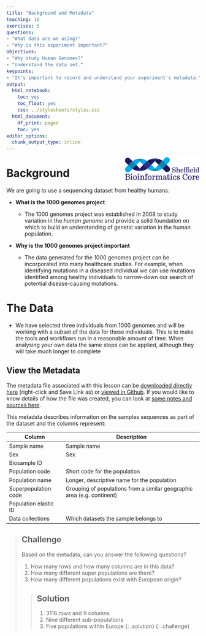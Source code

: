 ```yaml
---
title: "Background and Metadata"
teaching: 10
exercises: 5
questions:
- "What data are we using?"
- "Why is this experiment important?"
objectives:
- "Why study Human Genomes?"
- "Understand the data set."
keypoints:
- "It's important to record and understand your experiment's metadata."
output:
  html_notebook:
    toc: yes
    toc_float: yes
    css: ../stylesheets/styles.css
  html_document:
    df_print: paged
    toc: yes
editor_options:
  chunk_output_type: inline
---
```

<img src="../img/logo-sm.png" align=right>


# Background

We are going to use a sequencing dataset from healthy humans. 

 - **What is the 1000 genomes project**
    - The 1000 genomes project was established in 2008 to study variation in the *human genome* and provide a solid foundation on which to build an understanding of genetic variation in the human population.
    

 - **Why is the 1000 genomes project important**
    - The data generated for the 1000 genomes project can be incorporated into many healthcare studies. For example, when identifying mutations in a diseased individual we can use mutations identified among healthy individuals to narrow-down our search of potential disease-causing mutations.
    
# The Data

 - We have selected three individuals from 1000 genomes and will be working with a subset of the data for these individuals. This is to make the tools and workflows run in a reasonable amount of time. When analysing your own data the same steps can be applied, although they will take much longer to complete
 
 
## View the Metadata

The metadata file associated with this lesson can be [downloaded directly here](https://raw.githubusercontent.com/sheffield-bioinformatics-core/wrangling-genomics/gh-pages/files/1000_genomes_meta.tsv) (right-click and Save Link as) or [viewed in Github](https://github.com/sheffield-bioinformatics-core/wrangling-genomics/blob/gh-pages/files/1000_genomes_meta.tsv). If you would like to know details of how the file was created, you can look at [some notes and sources here](https://github.com/sheffield-bioinformatics-core/wrangling-genomics/blob/gh-pages/files//1000genomes_README.md).



This metadata describes information on the samples sequences as part of the dataset and the columns represent:

| Column           | Description                                |
|------------------|--------------------------------------------|
| Sample name           | Sample name					|
| Sex       | Sex	|
| Biosample ID            | 		|
| Population code        | Short code for the population			|
| Population name       | Longer, descriptive name for the population |
| Superpopulation code          | Grouping of populations from a similar geographic area (e.g. continent)|
| Population elastic ID       |  |
| Data collections            | Which datasets the sample belongs to		|



> ## Challenge
> 
> Based on the metadata, can you answer the following questions?
> 
> 1. How many rows and how many columns are in this data?
> 2. How many different super populations are there?
> 3. How many different populations exist with European origin?
>
>> ## Solution
>> 
>> 1. 3116 rows and 9 columns
>> 2. Nine different sub-populations
>> 3. Five populations within Europe
> {: .solution}
{: .challenge}




